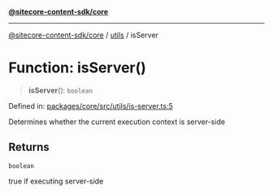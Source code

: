 [**@sitecore-content-sdk/core**](../../README.md)

***

[@sitecore-content-sdk/core](../../README.md) / [utils](../README.md) / isServer

# Function: isServer()

> **isServer**(): `boolean`

Defined in: [packages/core/src/utils/is-server.ts:5](https://github.com/Sitecore/xmc-jss-dev/blob/4bb0c106fa9ce4e75279e740372f54f09e5c8653/packages/core/src/utils/is-server.ts#L5)

Determines whether the current execution context is server-side

## Returns

`boolean`

true if executing server-side
